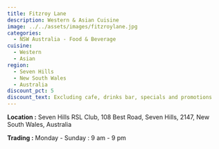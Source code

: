 ```yaml
---
title: Fitzroy Lane
description: Western & Asian Cuisine
image: ../../assets/images/fitzroylane.jpg
categories:
  - NSW Australia - Food & Beverage
cuisine:
  - Western
  - Asian
region:
  - Seven Hills
  - New South Wales
  - Australia
discount_pct: 5
discount_text: Excluding cafe, drinks bar, specials and promotions
---
```

**Location :** Seven Hills RSL Club, 108 Best Road, Seven Hills, 2147, New South Wales, Australia

**Trading :** Monday - Sunday : 9 am - 9 pm
